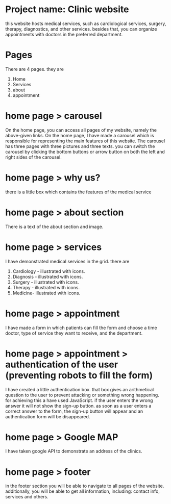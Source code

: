 # Project name: Clinic website

this website hosts medical services, such as cardiological services, surgery, therapy, diagnostics, and other services.
besides that, you can organize appointments with doctors in the preferred department.



# Pages 
There are 4 pages. they are 
1.	Home
2.	Services
3.	about
4.	appointment



# home page > carousel


On the home page, you can access all pages of my website, namely the above-given links. 
On the home page, I have made a carousel which is responsible for representing the main features of this website. The carousel has three pages with three pictures and three texts.
you can switch the carousel by clicking the bottom buttons or arrow button on both the left and right sides of the carousel.



# home page > why us?
there is a little box which contains the features of the medical service




# home page > about section

There is a text of the about section and image. 



# home page > services

I have demonstrated medical services in the grid. there are  
1.	Cardiology - illustrated with icons.
2.	Diagnosis - illustrated with icons.
3.	Surgery - illustrated with icons.
4.	Therapy - illustrated with icons.
5.	Medicine- illustrated with icons.


# home page > appointment 
I have made a form in which patients can fill the form and choose a time doctor, type of service they want to receive, and the department.



# home page > appointment > authentication of the user (preventing robots to fill the form)

I have created a little authentication box. that box gives an arithmetical question to the user to prevent attacking or something wrong happening.
for achieving this a have used JavaScript. 
if the user enters the wrong answer it will not show the sign-up button. 
as soon as a user enters a correct answer to the form, the sign-up button will appear and an authentication form will be disappeared.


# home page > Google MAP
I have taken google API to demonstrate an address of the clinics.


# home page > footer

in the footer section you will be able to navigate to all pages of the website. additionally, you will be able to get all information, including: contact info, services and others.

